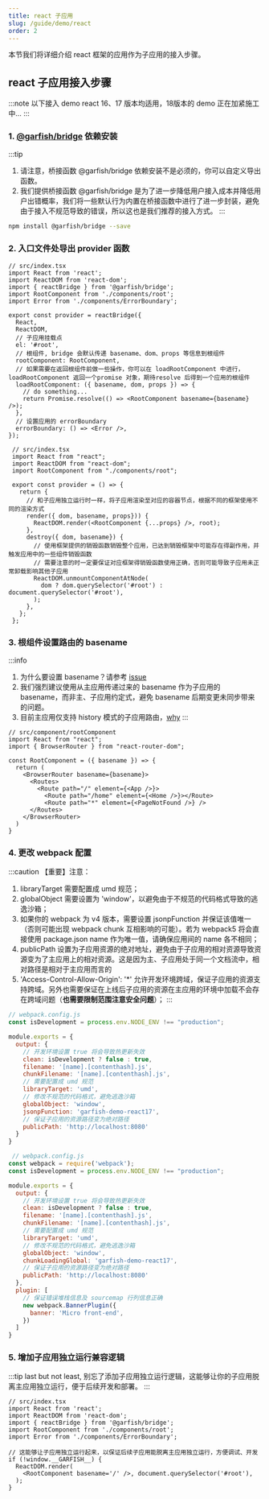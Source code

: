 ```yaml
---
title: react 子应用
slug: /guide/demo/react
order: 2
---
```


本节我们将详细介绍 react 框架的应用作为子应用的接入步骤。
## react 子应用接入步骤

:::note
 以下接入 demo react 16、17 版本均适用，18版本的 demo 正在加紧施工中...
:::


### 1. [@garfish/bridge](../../guide/bridge) 依赖安装

:::tip
 1. 请注意，桥接函数 @garfish/bridge 依赖安装不是必须的，你可以自定义导出函数。
 2. 我们提供桥接函数 @garfish/bridge 是为了进一步降低用户接入成本并降低用户出错概率，我们将一些默认行为内置在桥接函数中进行了进一步封装，避免由于接入不规范导致的错误，所以这也是我们推荐的接入方式。
:::

```bash npm2yarn
npm install @garfish/bridge --save
```

### 2. 入口文件处导出 provider 函数

<Tabs>
  <TabItem value="bridge_provider" label="使用 @garfish/bridge 导出" default>

  ```tsx
  // src/index.tsx
  import React from 'react';
  import ReactDOM from 'react-dom';
  import { reactBridge } from '@garfish/bridge';
  import RootComponent from './components/root';
  import Error from './components/ErrorBoundary';

  export const provider = reactBridge({
    React,
    ReactDOM,
    // 子应用挂载点
    el: '#root',
    // 根组件, bridge 会默认传递 basename、dom、props 等信息到根组件
    rootComponent: RootComponent,
    // 如果需要在返回根组件前做一些操作，你可以在 loadRootComponent 中进行，loadRootComponent 返回一个promise 对象，期待resolve 后得到一个应用的根组件
    loadRootComponent: ({ basename, dom, props }) => {
      // do something...
      return Promise.resolve(() => <RootComponent basename={basename} />);
    },
    // 设置应用的 errorBoundary
    errorBoundary: () => <Error />,
  });
  ```

  </TabItem>
  <TabItem value="customer_provider" label="自定义导出函数" default>

   ```tsx
    // src/index.tsx
    import React from "react";
    import ReactDOM from "react-dom";
    import RootComponent from "./components/root";

    export const provider = () => {
      return {
        // 和子应用独立运行时一样，将子应用渲染至对应的容器节点，根据不同的框架使用不同的渲染方式
        render({ dom, basename, props})) {
          ReactDOM.render(<RootComponent {...props} />, root);
        },
        destroy({ dom, basename}) {
          // 使用框架提供的销毁函数销毁整个应用，已达到销毁框架中可能存在得副作用，并触发应用中的一些组件销毁函数
          // 需要注意的时一定要保证对应框架得销毁函数使用正确，否则可能导致子应用未正常卸载影响其他子应用
          ReactDOM.unmountComponentAtNode(
            dom ? dom.querySelector('#root') : document.querySelector('#root'),
          );
        },
      };
    };
  ```
  </TabItem>
</Tabs>

### 3. 根组件设置路由的 basename
:::info
1. 为什么要设置 basename？请参考 [issue](../../issues/childApp.md#子应用拿到-basename-的作用)
2. 我们强烈建议使用从主应用传递过来的 basename 作为子应用的 basename，而非主、子应用约定式，避免 basename 后期变更未同步带来的问题。
3. 目前主应用仅支持 history 模式的子应用路由，[why](../../issues/childApp.md#为什么主应用仅支持-history-模式)
:::
```tsx
// src/component/rootComponent
import React from "react";
import { BrowserRouter } from "react-router-dom";

const RootComponent = ({ basename }) => {
  return (
    <BrowserRouter basename={basename}>
      <Routes>
        <Route path="/" element={<App />}>
          <Route path="/home" element={<Home />}></Route>
          <Route path="*" element={<PageNotFound />} />
      </Routes>
    </BrowserRouter>
  )
}
```
### 4. 更改 webpack 配置
:::caution 【重要】注意：
1. libraryTarget 需要配置成 umd 规范；
2. globalObject 需要设置为 'window'，以避免由于不规范的代码格式导致的逃逸沙箱；
3. 如果你的 webpack 为 v4 版本，需要设置 jsonpFunction 并保证该值唯一（否则可能出现 webpack chunk 互相影响的可能）。若为 webpack5 将会直接使用 package.json name 作为唯一值，请确保应用间的 name 各不相同；
4. publicPath 设置为子应用资源的绝对地址，避免由于子应用的相对资源导致资源变为了主应用上的相对资源。这是因为主、子应用处于同一个文档流中，相对路径是相对于主应用而言的
5. 'Access-Control-Allow-Origin': '*' 允许开发环境跨域，保证子应用的资源支持跨域。另外也需要保证在上线后子应用的资源在主应用的环境中加载不会存在跨域问题（**也需要限制范围注意安全问题**）；
:::

<Tabs>
  <TabItem value="Webpack" label="webpack4" default>

  ```js
  // webpack.config.js
  const isDevelopment = process.env.NODE_ENV !== "production";

  module.exports = {
    output: {
      // 开发环境设置 true 将会导致热更新失效
      clean: isDevelopment ? false : true,
      filename: '[name].[contenthash].js',
      chunkFilename: '[name].[contenthash].js',
      // 需要配置成 umd 规范
      libraryTarget: 'umd',
      // 修改不规范的代码格式，避免逃逸沙箱
      globalObject: 'window',
      jsonpFunction: 'garfish-demo-react17',
      // 保证子应用的资源路径变为绝对路径
      publicPath: 'http://localhost:8080'
    }
  }
  ```
  </TabItem>
  <TabItem value="vite" label="webpack5" default>

  ```js
   // webpack.config.js
  const webpack = require('webpack');
  const isDevelopment = process.env.NODE_ENV !== "production";

  module.exports = {
    output: {
      // 开发环境设置 true 将会导致热更新失效
      clean: isDevelopment ? false : true,
      filename: '[name].[contenthash].js',
      chunkFilename: '[name].[contenthash].js',
      // 需要配置成 umd 规范
      libraryTarget: 'umd',
      // 修改不规范的代码格式，避免逃逸沙箱
      globalObject: 'window',
      chunkLoadingGlobal: 'garfish-demo-react17',
      // 保证子应用的资源路径变为绝对路径
      publicPath: 'http://localhost:8080'
    },
    plugin: [
      // 保证错误堆栈信息及 sourcemap 行列信息正确
      new webpack.BannerPlugin({
        banner: 'Micro front-end',
      })
    ]
  }
  ```

  </TabItem>
</Tabs>

### 5. 增加子应用独立运行兼容逻辑
:::tip
last but not least, 别忘了添加子应用独立运行逻辑，这能够让你的子应用脱离主应用独立运行，便于后续开发和部署。
:::
```tsx
// src/index.tsx
import React from 'react';
import ReactDOM from 'react-dom';
import { reactBridge } from '@garfish/bridge';
import RootComponent from './components/root';
import Error from './components/ErrorBoundary';

// 这能够让子应用独立运行起来，以保证后续子应用能脱离主应用独立运行，方便调试、开发
if (!window.__GARFISH__) {
  ReactDOM.render(
    <RootComponent basename='/' />, document.querySelector('#root'),
  );
}
```

